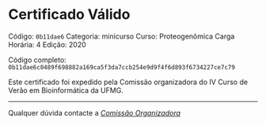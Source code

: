 # Certificado Válido

Código: `0b11dae6`
Categoria: minicurso
Curso: Proteogenômica
Carga Horária: 4
Edição: 2020


Código completo: `0b11dae6c0489f698882a169ca5f3da7ccb254e9d9f4f6d893f6734227ce7c79`


Este certificado foi expedido pela Comissão organizadora do IV Curso de Verão em Bioinformática da UFMG.

----

Qualquer dúvida contacte a [_Comissão Organizadora_](<mailto:cursobioinfoufmg@gmail.com$subject=[Certificados]>)

